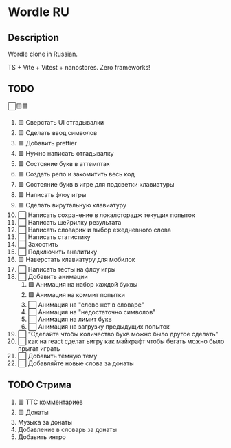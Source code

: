 # Wordle RU

## Description

Wordle clone in Russian.

TS + Vite + Vitest + nanostores. Zero frameworks!

## TODO

⬜🟨🟩

1. 🟨 Сверстать UI отгадывалки
1. 🟨 Сделать ввод символов
1. 🟩 Добавить prettier
1. 🟩 Нужно написать отгадывалку
1. 🟩 Состояние букв в аттемптах
1. 🟩 Создать репо и закомитить весь код
1. 🟩 Состояние букв в игре для подсветки клавиатуры
1. 🟩 Написать флоу игры
1. 🟩 Сделать вирутальную клавиатуру
1. ⬜ Написать сохранение в локалсторадж текущих попыток
1. ⬜ Написать шейрилку результата
1. ⬜ Написать словарик и выбор ежедневного слова
1. ⬜ Написать статистику
1. ⬜ Захостить
1. ⬜ Подключить аналитику
1. 🟨 Наверстать клавиатуру для мобилок
1. ⬜ Написать тесты на флоу игры
1. ⬜ Добавить анимации
   1. 🟩 Анимация на набор каждой буквы
   2. 🟩 Анимация на коммит попытки
   3. ⬜ Анимация на "слово нет в словаре"
   4. ⬜ Анимация на "недостаточно символов"
   5. ⬜ Анимация на лимит букв
   6. ⬜ Анимация на загрузку предыдущих попыток
1. ⬜ "Сделайте чтобы количество букв можно было другое сделать"
1. ⬜ как на react сделат ьигру как майкрафт чтобы бегать можно было прыгат играть
1. ⬜ Добавить тёмную тему
1. ⬜ Добавляйте новые слова за донаты

## TODO Стрима

1. 🟥 ТТС комментариев
1. 🟨 Донаты
1. Музыка за донаты
1. Добавление в словарь за донаты
1. Добавить интро
